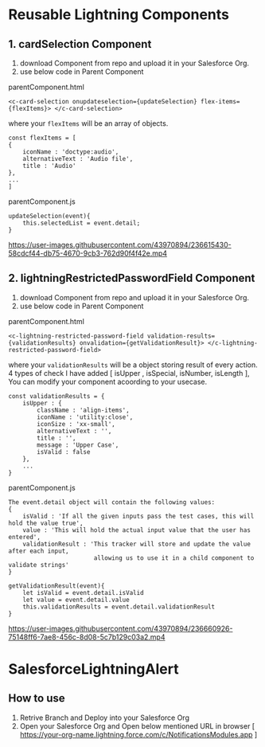 # Reusable Lightning Components
  
## 1. cardSelection Component
1. download Component from repo and upload it in your Salesforce Org.
2. use below code in Parent Component

parentComponent.html
```
<c-card-selection onupdateselection={updateSelection} flex-items={flexItems}> </c-card-selection>
```
where your ```flexItems``` will be an array of objects.
```
const flexItems = [
{
    iconName : 'doctype:audio', 
    alternativeText : 'Audio file',
    title : 'Audio'
},
...
]
```
parentComponent.js
```
updateSelection(event){
    this.selectedList = event.detail;
}
```
https://user-images.githubusercontent.com/43970894/236615430-58cdcf44-db75-4670-9cb3-762d90f4f42e.mp4

## 2. lightningRestrictedPasswordField Component
1. download Component from repo and upload it in your Salesforce Org.
2. use below code in Parent Component

parentComponent.html
```
<c-lightning-restricted-password-field validation-results={validationResults} onvalidation={getValidationResult}> </c-lightning-restricted-password-field>
```
where your ```validationResults``` will be a object storing result of every action.
4 types of check I have added [ isUpper , isSpecial, isNumber, isLength ], You can modify your component acoording to your usecase.
```
const validationResults = {
    isUpper : {
        className : 'align-items',
        iconName : 'utility:close',
        iconSize : 'xx-small',
        alternativeText : '',
        title : '',
        message : 'Upper Case',
        isValid : false
    },
    ...
}
```
parentComponent.js
```
The event.detail object will contain the following values:
{
    isValid : 'If all the given inputs pass the test cases, this will hold the value true',
    value : 'This will hold the actual input value that the user has entered',
    validationResult : 'This tracker will store and update the value after each input, 
                        allowing us to use it in a child component to validate strings'
}

getValidationResult(event){
    let isValid = event.detail.isValid
    let value = event.detail.value
    this.validationResults = event.detail.validationResult
}
```
https://user-images.githubusercontent.com/43970894/236660926-75148ff6-7ae8-456c-8d08-5c7b129c03a2.mp4

# SalesforceLightningAlert

## How to use
1. Retrive Branch and Deploy into your Salesforce Org
2. Open your Salesforce Org and Open below mentioned URL in browser
  [ https://your-org-name.lightning.force.com/c/NotificationsModules.app ]

